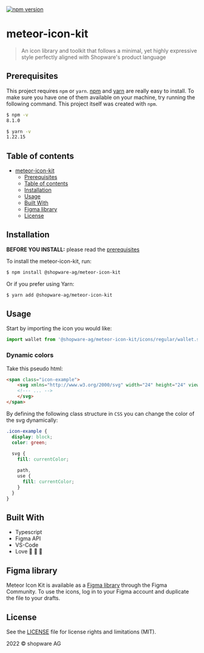 [![npm version](https://badge.fury.io/js/@shopware-ag%2Fmeteor-icon-kit.svg)](https://badge.fury.io/js/@shopware-ag%2Fmeteor-icon-kit)

# meteor-icon-kit

> An icon library and toolkit that follows a minimal, yet highly expressive style perfectly aligned with Shopware's product language

## Prerequisites

This project requires `npm` or `yarn`.
[npm](http://npmjs.org/) and [yarn](https://yarnpkg.com/) are really easy to install.
To make sure you have one of them available on your machine,
try running the following command. This project itself was created with `npm`.

```sh
$ npm -v
8.1.0

$ yarn -v
1.22.15
```

## Table of contents

- [meteor-icon-kit](#meteor-icon-kit)
  - [Prerequisites](#prerequisites)
  - [Table of contents](#table-of-contents)
  - [Installation](#installation)
  - [Usage](#usage)
  - [Built With](#built-with)
  - [Figma library](#figma-library)
  - [License](#license)

## Installation

**BEFORE YOU INSTALL:** please read the [prerequisites](#prerequisites)

To install the meteor-icon-kit, run:

```sh
$ npm install @shopware-ag/meteor-icon-kit
```

Or if you prefer using Yarn:

```sh
$ yarn add @shopware-ag/meteor-icon-kit
```

## Usage

Start by importing the icon you would like:
```js
import wallet from '@shopware-ag/meteor-icon-kit/icons/regular/wallet.svg';
```

### Dynamic colors

Take this pseudo html:
```html
<span class="icon-example">
    <svg xmlns="http://www.w3.org/2000/svg" width="24" height="24" viewBox="0 0 24 24">
    <!--- ... -->
    </svg>
</span>
```

By defining the following class structure in `CSS` you can change the color of the svg dynamically:
```CSS
.icon-example {
  display: block;
  color: green;
  
  svg {
    fill: currentColor;

    path,
    use {
      fill: currentColor;
    }
  }
}
```

## Built With

* Typescript
* Figma API
* VS-Code
* Love :blue_heart: :blue_heart: :blue_heart:

## Figma library
Meteor Icon Kit is available as a [Figma library](https://www.figma.com/community/file/1032564947404478461/Meteor-Icon-Kit-%E2%80%93-Shopware) through the Figma Community. To use the icons, log in to your Figma account and duplicate the file to your drafts.

## License

See the [LICENSE](LICENSE.md) file for license rights and limitations (MIT). 

2022 © shopware AG
